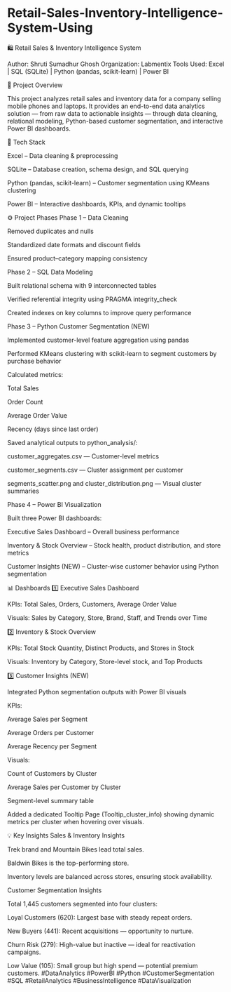 # Retail-Sales-Inventory-Intelligence-System-Using
🛍️ Retail Sales & Inventory Intelligence System

Author: Shruti Sumadhur Ghosh Organization: Labmentix Tools Used: Excel | SQL (SQLite) | Python (pandas, scikit-learn) | Power BI

📘 Project Overview

This project analyzes retail sales and inventory data for a company selling mobile phones and laptops. It provides an end-to-end data analytics solution — from raw data to actionable insights — through data cleaning, relational modeling, Python-based customer segmentation, and interactive Power BI dashboards.

🧩 Tech Stack

Excel – Data cleaning & preprocessing

SQLite – Database creation, schema design, and SQL querying

Python (pandas, scikit-learn) – Customer segmentation using KMeans clustering

Power BI – Interactive dashboards, KPIs, and dynamic tooltips

⚙️ Project Phases Phase 1 – Data Cleaning

Removed duplicates and nulls

Standardized date formats and discount fields

Ensured product–category mapping consistency

Phase 2 – SQL Data Modeling

Built relational schema with 9 interconnected tables

Verified referential integrity using PRAGMA integrity_check

Created indexes on key columns to improve query performance

Phase 3 – Python Customer Segmentation (NEW)

Implemented customer-level feature aggregation using pandas

Performed KMeans clustering with scikit-learn to segment customers by purchase behavior

Calculated metrics:

Total Sales

Order Count

Average Order Value

Recency (days since last order)

Saved analytical outputs to python_analysis/:

customer_aggregates.csv — Customer-level metrics

customer_segments.csv — Cluster assignment per customer

segments_scatter.png and cluster_distribution.png — Visual cluster summaries

Phase 4 – Power BI Visualization

Built three Power BI dashboards:

Executive Sales Dashboard – Overall business performance

Inventory & Stock Overview – Stock health, product distribution, and store metrics

Customer Insights (NEW) – Cluster-wise customer behavior using Python segmentation

📊 Dashboards 1️⃣ Executive Sales Dashboard

KPIs: Total Sales, Orders, Customers, Average Order Value

Visuals: Sales by Category, Store, Brand, Staff, and Trends over Time

2️⃣ Inventory & Stock Overview

KPIs: Total Stock Quantity, Distinct Products, and Stores in Stock

Visuals: Inventory by Category, Store-level stock, and Top Products

3️⃣ Customer Insights (NEW)

Integrated Python segmentation outputs with Power BI visuals

KPIs:

Average Sales per Segment

Average Orders per Customer

Average Recency per Segment

Visuals:

Count of Customers by Cluster

Average Sales per Customer by Cluster

Segment-level summary table

Added a dedicated Tooltip Page (Tooltip_cluster_info) showing dynamic metrics per cluster when hovering over visuals.

💡 Key Insights Sales & Inventory Insights

Trek brand and Mountain Bikes lead total sales.

Baldwin Bikes is the top-performing store.

Inventory levels are balanced across stores, ensuring stock availability.

Customer Segmentation Insights

Total 1,445 customers segmented into four clusters:

Loyal Customers (620): Largest base with steady repeat orders.

New Buyers (441): Recent acquisitions — opportunity to nurture.

Churn Risk (279): High-value but inactive — ideal for reactivation campaigns.

Low Value (105): Small group but high spend — potential premium customers.
#DataAnalytics #PowerBI #Python #CustomerSegmentation #SQL #RetailAnalytics #BusinessIntelligence #DataVisualization
